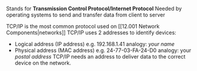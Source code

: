 Stands for **Transmission Control Protocol/Internet Protocol**
Needed by operating systems to send and transfer data from client to server

TCP/IP is the most common protocol used on [[12.001 Network Components|networks]] 
TCP/IP uses 2 addresses to identify devices:
- Logical address (IP address) e.g. 192.168.1.41 analogy: *your name*
- Physical address (MAC address) e.g. 24-77-03-FA-24-D0 analogy: your *postal address*
TCP/IP needs an address to deliver data to the correct device on the network.

